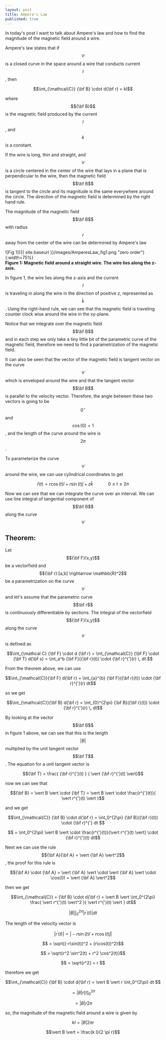 ```yaml
---
layout: post
title: Ampere's Law
published: true
---
```


In today's post I want to talk about Ampere's law and how to find the magnitude of the magnetic field around a wire.

Ampere's law states that if $$\mathcal{C}$$ is a closed curve in the space around a wire that conducts current $$I$$, then

$$\int_{\mathcal{C}} {\bf B} \cdot d{\bf r} = kI$$

where $${\bf B}$$ is the magnetic field produced by the current $$I$$, and $$k$$ is a constant. 

If the wire is long, thin and straight, and $$\mathcal{C}$$ is a circle centered in the center of the wire that lays in a plane that is perpendicular to the wire, then the magnetic field $$\bf B$$ is tangent to the circle and its magnitude is the same everywhere around the circle. The direction of the magnetic field is determined by the right hand rule. 

The magnitude of the magnetic field $$\bf B$$ with radius $$r$$ away from the center of the wire can be determined by Ampere's law

![Fig 1]({{ site.baseurl }}/images/AmperesLaw_fig1.png "zero order"){:width=75%}  
**Figure 1: Magnetic field around a straight wire. The wire lies along the z-axis.**

In figure 1, the wire lies along the z-axis and the current $$I$$ is traveling in along the wire in the direction of positive z, represented as $$\bar k$$. Using the right-hand rule, we can see that the magnetic field is traveling counter clock wise around the wire in the xy-plane.

Notice that we integrate over the magnetic field $$\bf B$$ and in each step we only take a tiny little bit of the parametric curve of the magnetic field, therefore we need to find a parametrization of the magnetic field.

It can also be seen that the vector of the magnetic field is tangent vector on the curve $$\mathcal{C}$$ which is enveloped around the wire and that the tangent vector $$\bf B$$ is parallel to the velocity vector. Therefore, the angle between these two vectors is going to be $$0^{\circ}$$ and $$\cos(0) = 1$$, and the length of the curve around the wire is $$2\pi$$.

To parameterize the curve $$\mathcal{C}$$ around the wire, we can use cylindrical coordinates to get

$$\bar{r}(t) = r\cos(t)\hat{i} + r\sin(t)\hat{j} + z \hat{k} \qquad \quad 0 \leq t \leq 2\pi$$

Now we can see that we can integrate the curve over an interval. We can use line integral of tangential component of $$\bf B$$ along the curve $$\mathcal{C}$$

## Theorem:

Let $${\bf F}(x,y)$$ be a vectorfield and $${\bf r}:[a,b] \rightarrow \mathbb{R}^2$$ be a parametrization on the curve $$\mathcal{C}$$ and let's assume that the parametric curve $$\bf r$$ is continuously differentiable by sections. The integral of the vectorfield $${\bf F}(x,y)$$ along the curve $$\mathcal C$$ is defined as

$$\int_{\mathcal C} {\bf F} \cdot d {\bf r} = \int_{\mathcal{C}} {\bf F} \cdot {\bf T} d{\bf s} = \int_a^b {\bf F}({\bf r}(t)) \cdot {\bf r}^{'}(r) \, dt.$$

From the theorem above, we can use

$$\int_{\mathcal{C}}{\bf F} d{\bf r} = \int_{a}^{b} {\bf F}({\bf r}(t)) \cdot {\bf r}^{'}(r) dt$$

so we get

$$\int_{\mathcal{C}}{\bf B} d{\bf r} = \int_{0}^{2\pi} {\bf B}({\bf r}(t)) \cdot {\bf r}^{'}(r) \, dt$$

By looking at the vector $$\bf B$$ in figure 1 above, we can see that this is the length $$\vert B \vert$$  multiplied by the unit tangent vector $$\bf T$$. The equation for a unit tangent vector is 

$${\bf T} = \frac{ {\bf r}^{'}(t) } { \vert {\bf r}^{'}(t) \vert}$$

now we can see that

$${\bf B} = \vert B \vert \cdot {\bf T} = \vert B \vert \cdot \frac{r^{'}(t)}{ \vert r^{'}(t) \vert }$$

and we get

$$\int_{\mathcal{C}} {\bf B} \cdot d{\bf r} = \int_0^{2\pi} {\bf B}({\bf r}(t)) \cdot {\bf r}^{'} dt $$ 
 
$$ = \int_0^{2\pi} \vert B \vert \cdot \frac{r^{'}(t)}{\vert r^{'}(t) \vert} \cdot {\bf r}^{'}(t) dt$$ 

Next we can use the rule $${\bf A}{\bf A} = \vert {\bf A} \vert^2$$, the proof for this rule is

$${\bf A} \cdot {\bf A} = \vert {\bf A} \vert \cdot \vert {\bf A} \vert \cdot \cos(0) = \vert {\bf A} \vert^2$$

then we get

$$\int_{\mathcal{C}} = {\bf B} \cdot d{\bf r} = \vert B \vert \int_0^{2\pi} \frac{ \vert r^{'}(t) \vert^2 }{ \vert r^{'}(t) \vert } dt$$ 

$$ \vert B \vert \int_0^{2\pi} \vert r^{'}(t) \vert dt $$

The length of the velocity vector is 

$$ \vert r^{'}(t) \vert = \vert - r \sin(t) \hat{i} + r \cos(t) \hat{j} \vert$$

$$ = \sqrt{(-r\sin(t))^2 + (r\cos(t))^2}$$

$$ = \sqrt{r^2 \sin^2(t) + r^2 \cos^2(t)}$$

$$ = \sqrt{r^2} = r $$

therefore we get

$$\int_{\mathcal{C}} {\bf B} \cdot d{\bf r} = \vert B \vert r \int_0^{2\pi} dt $$

$$ = \vert B \vert r \left[ t \right]_0^{2\pi}$$

$$ = \vert B \vert r 2 \pi$$

so, the magnitude of the magnetic field around a wire is given by

$$k I = \vert B \vert 2 \pi r$$

$$\vert B \vert = \frac{k I}{2 \pi r}$$


